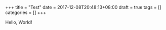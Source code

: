 +++
title = "Test"
date = 2017-12-08T20:48:13+08:00
draft = true
tags = []
categories = []
+++

Hello, World!
